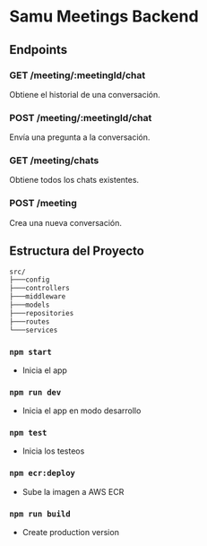 # Samu Meetings Backend

## Endpoints

### GET /meeting/:meetingId/chat
Obtiene el historial de una conversación.

### POST /meeting/:meetingId/chat
Envía una pregunta a la conversación.

### GET /meeting/chats
Obtiene todos los chats existentes.

### POST /meeting
Crea una nueva conversación.

## Estructura del Proyecto

```bash
src/
├───config
├───controllers
├───middleware
├───models
├───repositories
├───routes
└───services
```


### `npm start`
- Inicia el app 

### `npm run dev`
- Inicia el app en modo desarrollo

### `npm test`
- Inicia los testeos

### `npm ecr:deploy`
- Sube la imagen a AWS ECR

### `npm run build`
- Create production version
